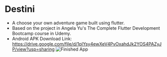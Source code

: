# Destini 

- A choose your own adventure game built using flutter.
- Based on the project in Angela Yu's The Complete Flutter Development Bootcamp course in Udemy.
- Android APK Download Link: https://drive.google.com/file/d/1plYsy4ewXeV4PvOxahdJk2YOS4PAZyJP/view?usp=sharing
![Finished App](https://github.com/londonappbrewery/Images/blob/master/Destini.gif)



